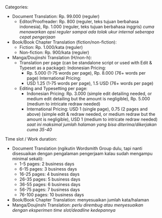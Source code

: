 Categories:
- Document Translation: Rp. 99.000 (reguler)
	- Editor/Proofreader: Rp. 800 (reguler, teks tujuan berbahasa indonesia), Rp. 1.000 (reguler, teks tujuan berbahasa inggris)
*cuma menawarkan opsi reguler sampai ada tolak ukur internal seberapa cepat pengerjaan*
- Book/Book Chapter Translation (fiction/non-fiction):
	- Fiction: Rp. 1.000/kata (reguler)
	- Non-fiction: Rp. 900/kata (reguler)
- Manga/Doujinshi Translation (H/non-h):
	- Translation per page (can be standalone script or used with Edit & Typeset as a package):
		Indonesian Pricing:
		- Rp. 5.000 (1-75 words per page), Rp. 8.000 (76+ words per page)
		International Pricing:
		- USD 1.25 (1-75 words per page), 1.5 USD (76+ words per page)
	- Editing and Typesetting per page:
		- Indonesian Pricing: Rp. 3.000 (simple edit detailing needed, or medium edit detailing but the amount is negligible), Rp. 5.000 (medium to intricate redraw needed)
		- International Pricing: USD 1 (single page), 0.75 (2 pages and above) (simple edit & redraw needed, or medium redraw but the amount is negligible), USD 1 (medium to intricate redraw needed)
*saat ini maksimal jumlah halaman yang bisa diterima/dikerjakan cuma 35-40*

Time slot / Work duration:
- Document Translation (ngikutin Wordsmith Group dulu, tapi nanti disesuaikan dengan pengalaman pengerjaam kalau sudah mengampu minimal sekali):
	- 1-5 pages: 2 business days
	- 6-15 pages: 3 business days
	- 16-25 pages: 4 business days
	- 26-35 pages: 5 business days
	- 36-55 pages: 6 business days
	- 56-75 pages: 7 business days
	- 76-100 pages: 10 business days
- Book/Book Chapter Translation:
	menyesuaikan jumlah kata/halaman
- Manga/Doujinshi Translation:
	*perlu dirembug atau menyesuaikan dengan eksperimen time slot/deadline kedepannya*